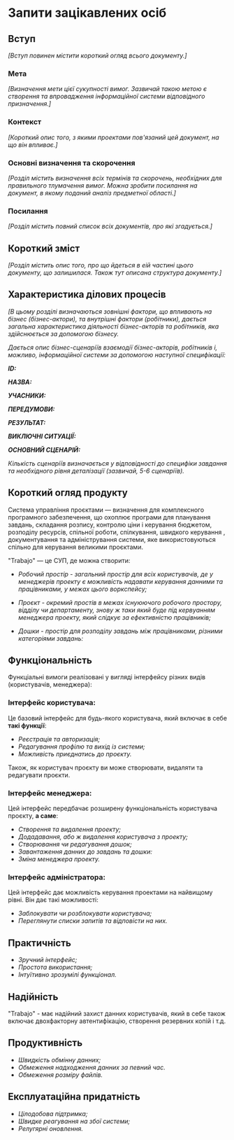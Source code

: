 # Запити зацікавлених осіб

## Вступ

*[Вступ повинен містити короткий огляд всього документу.]*

### Мета

*[Визначення мети цієї сукупності вимог. Зазвичай такою метою є створення та впровадження 
 інформаційної системи відповідного призначення.]*

### Контекст

*[Короткий опис того, з якими проектами пов'язаний цей документ, на що він впливає.]*


### Основні визначення та скорочення

*[Розділ містить визначення всіх термінів та скорочень, необхідних для правильного
тлумачення вимог. Можна зробити посилання на документ, в якому поданий аналіз предметної області.]*


### Посилання

*[Розділ містить повний список всіх документів, про які згадується.]*


## Короткий зміст

*[Розділ містить опис того, про що йдеться в еій частині цього документу, що залишилася. 
Також тут описана структура документу.]*

## Характеристика ділових процесів

*[В цьому розділі визначаються зовнішні фактори, що впливають на бізнес (бізнес-актори), 
та внутрішні фактори (робітники), дається загальна характеристика діяльності бізнес-акторів 
та робітників, яка здійснюється за допомогою бізнесу.*

*Дається опис бізнес-сценаріїв взаємодії бізнес-акторів, робітників і, можливо, інформаційної системи за допомогою наступної
специфікації:*

   
***ID:***
    
***НАЗВА:***
    
***УЧАСНИКИ:***

***ПЕРЕДУМОВИ:***

***РЕЗУЛЬТАТ:***

***ВИКЛЮЧНІ СИТУАЦІЇ:***

***ОСНОВНИЙ СЦЕНАРІЙ:***

*Кількість сценаріїв визначається у відповідності до специфіки завдання та необхідного 
рівня деталізації (зазвичай, 5-6 сценаріїв).*

## Короткий огляд продукту

Система управління проєктами — визначення для комплексного програмного забезпечення, що охоплює програми для планування завдань, складання розпису, контролю ціни і керування бюджетом, розподілу ресурсів, спільної роботи, спілкування, швидкого керування , документування та адміністрування системи, яке використовуються спільно для керування великими проєктами.

"Trabajo" — це СУП, де можна створити:

 * *Робочий простір - загальний простір для всіх користувачів, де у менеджерів проекту є можливість надавати керування данними та працівниками, у межах цього воркспейсу;*

 * *Проєкт - окремий простів в межах існуюючого робочого простору, відділу чи департаменту, знову ж таки який буде під кервуанням менеджера проекту, який слідкує за ефективністю працівників;*

 * *Дошки - простір для розподілу завдань між працівниками, різними категоріями завдань:*

## Функціональність

Функціальні вимоги реалізовані у вигляді інтерфейсу різних видів (користувачів, менеджера):

### Інтерфейс користувача:

Це базовий інтерфейс для будь-якого користувача, який включає в себе **такі функції**:

 * *Реєстрація та авторизація;*
 * *Редагування профілю та вихід із системи;*
 * *Можливість приєднатись до проєкту.*

Також, як користувач проєкту ви може створювати, видаляти та редагувати проєкти.

### Інтерфейс менеджера:

Цей інтерфейс передбачає розширену функціональність користувача проєкту, **а саме**:

 * *Створення та видалення проекту;*
 * *Додадавання, або ж видалення користувача з проекту;*
 * *Створювання чи редагування дошок;*
 * *Завантаження данних до завдань та дошки:*
 * *Зміна менеджера проекту.*

### Інтерфейс адміністратора:

Цей інтерфейс дає можливість керування проектами на найвищому рівні. Він дає такі можливості:

 * *Заблокувати чи розблокувати користувача;*
 * *Переглянути списки запитів та відповісти на них.*


## Практичність

 * *Зручний інтерфейс;*
 * *Простота використання;*
 * *Інтуїтивно зрозумілі функціонал.*

## Надійність

"Trabajo" - має  надійний захист данних користувачів, який в себе також включає двохфакторну автентифікацію, створення резервних копій і т.д.

## Продуктивність

 * *Швидкість обмінну данних;*
 * *Обмеження надходження данних за певний час.*
 * *Обмеження розміру файлів.*

## Експлуатаційна придатність

 * *Цілодобова підтримка;*
 * *Швидке реагування на збої системи;*
 * *Релугярні оновлення.*